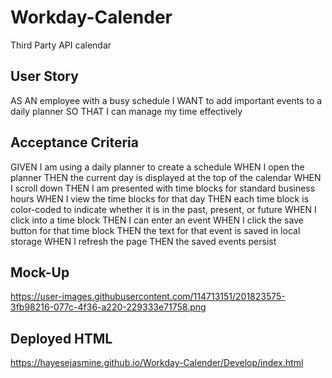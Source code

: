 # Workday-Calender
Third Party API calendar

## User Story
AS AN employee with a busy schedule
I WANT to add important events to a daily planner
SO THAT I can manage my time effectively

## Acceptance Criteria
GIVEN I am using a daily planner to create a schedule
WHEN I open the planner
THEN the current day is displayed at the top of the calendar
WHEN I scroll down
THEN I am presented with time blocks for standard business hours
WHEN I view the time blocks for that day
THEN each time block is color-coded to indicate whether it is in the past, present, or future
WHEN I click into a time block
THEN I can enter an event
WHEN I click the save button for that time block
THEN the text for that event is saved in local storage
WHEN I refresh the page
THEN the saved events persist

## Mock-Up
https://user-images.githubusercontent.com/114713151/201823575-3fb98216-077c-4f36-a220-229333e71758.png

## Deployed HTML
https://hayesejasmine.github.io/Workday-Calender/Develop/index.html